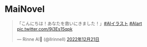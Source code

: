 ﻿# MaiNovel

<blockquote class="twitter-tweet" data-lang="ja" data-theme="dark"><p lang="ja" dir="ltr">「こんにちは！あなたを救いにきました！」<a href="https://twitter.com/hashtag/AI%E3%82%A4%E3%83%A9%E3%82%B9%E3%83%88?src=hash&amp;ref_src=twsrc%5Etfw">#AIイラスト</a> <a href="https://twitter.com/hashtag/AIart?src=hash&amp;ref_src=twsrc%5Etfw">#AIart</a> <a href="https://t.co/9j3Es15qpk">pic.twitter.com/9j3Es15qpk</a></p>&mdash; Rinne AI🐾 (@llrinnell) <a href="https://twitter.com/llrinnell/status/1605373421491101696?ref_src=twsrc%5Etfw">2022年12月21日</a></blockquote> <script async src="https://platform.twitter.com/widgets.js" charset="utf-8"></script>


